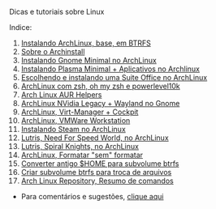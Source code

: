 Dicas e tutoriais sobre Linux

Indice:

1) [Instalando ArchLinux, base, em BTRFS](https://elppans.github.io/doc-linux/archLinux_instalacao_base_btrfs)  
2) [Sobre o Archinstall](https://elppans.github.io/doc-linux/archinstall)  
3) [Instalando Gnome Minimal no ArchLinux](https://elppans.github.io/doc-linux/archlinux_gnome_minimal)  
4) [Instalando Plasma Minimal + Aplicativos no Archlinux](https://elppans.github.io/doc-linux/archlinux_plasma_minimal)  
5) [Escolhendo e instalando uma Suite Office no ArchLinux](https://elppans.github.io/doc-linux/archlinux_suite_office)  
6) [ArchLinux com zsh, oh my zsh e powerlevel10k](https://elppans.github.io/doc-linux/archlinux_zsh_ohmyzsh_powerlevel10k)  
7) [Arch Linux AUR Helpers](https://elppans.github.io/doc-linux/archlinux_aur_helpers)  
8) [ArchLinux NVidia Legacy + Wayland no Gnome](https://elppans.github.io/doc-linux/archlinux_nvidia_legacy_wayland_gnome)  
9) [ArchLinux, Virt-Manager + Cockpit](https://elppans.github.io/doc-linux/archlinux_virt-manager_cockpit)  
10) [ArchLinux, VMWare Workstation](https://elppans.github.io/doc-linux/archlinux_vmware-workstation)  
11) [Instalando Steam no ArchLinux](https://elppans.github.io/doc-linux/archlinux_steam)  
12) [Lutris, Need For Speed World, no ArchLinux](https://elppans.github.io/doc-linux/arch_lutris_nfs)  
13) [Lutris, Spiral Knights, no ArchLinux](https://elppans.github.io/doc-linux/arch_lutris_spiralknights)  
14) [ArchLinux, Formatar "sem" formatar](https://elppans.github.io/doc-linux/archlinux_formatar_sem_formatar)  
15) [Converter antigo $HOME para subvolume btrfs](https://elppans.github.io/doc-linux/converter_antigo_home_para_subvolume_btrfs)  
16) [Criar subvolume btrfs para troca de arquivos](https://elppans.github.io/doc-linux/criar_subvolume_btrfs_para_troca)  
17) [Arch Linux Repository, Resumo de comandos](https://elppans.github.io/doc-linux/Arch_Linux_Repository_Resumo_de_comandos)  


* Para comentários e sugestões, [clique aqui](https://github.com/elppans/doc-linux/issues)  
